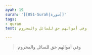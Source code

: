 ```yaml
---
ayah: 19
surah: '[[051-Surah|سورة]]'
tags:
- quran
text: وفي أموالهم حق للسائل والمحروم

---
```

> وفي أموالهم حق للسائل والمحروم
